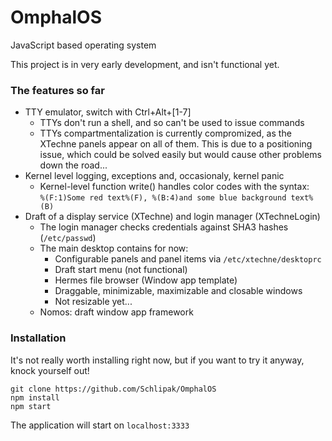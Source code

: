 # OmphalOS
JavaScript based operating system

This project is in very early development, and isn't functional yet.

### The features so far

- TTY emulator, switch with Ctrl+Alt+[1-7]
    - TTYs don't run a shell, and so can't be used to issue commands
    - TTYs compartmentalization is currently compromized, as the XTechne panels appear on all of them. This is due to a positioning issue, which could be solved easily but would cause other problems down the road...
- Kernel level logging, exceptions and, occasionaly, kernel panic
    - Kernel-level function write() handles color codes with the syntax:<br />
    `%(F:1)Some red text%(F), %(B:4)and some blue background text%(B)`
- Draft of a display service (XTechne) and login manager (XTechneLogin)
    - The login manager checks credentials against SHA3 hashes (`/etc/passwd`)
    - The main desktop contains for now:
        - Configurable panels and panel items via `/etc/xtechne/desktoprc`
        - Draft start menu (not functional)
        - Hermes file browser (Window app template)
        - Draggable, minimizable, maximizable and closable windows
        - Not resizable yet...
    - Nomos: draft window app framework

### Installation

It's not really worth installing right now, but if you want to try it anyway, knock yourself out!

``` shell
git clone https://github.com/Schlipak/OmphalOS
npm install
npm start
```

The application will start on `localhost:3333`
